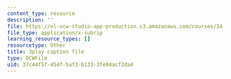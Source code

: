 ```yaml
---
content_type: resource
description: ''
file: https://ol-ocw-studio-app-production.s3.amazonaws.com/courses/14-01-principles-of-microeconomics-fall-2018/37c44f5f454f5af3b1333fe94acf2da4_x0scPosOsoI.srt
file_type: application/x-subrip
learning_resource_types: []
resourcetype: Other
title: 3play caption file
type: OCWFile
uid: 37c44f5f-454f-5af3-b133-3fe94acf2da4
---
```

